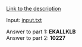 [Link to the description](https://adventofcode.com/2018/day/10)

Input: [input.txt](/input.txt)

Answer to part 1: **EKALLKLB**  
Answer to part 2: **10227**
